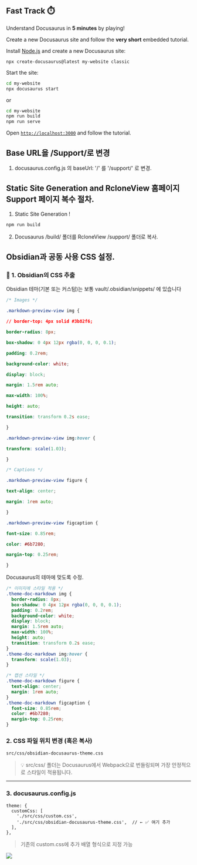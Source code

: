
## Fast Track ⏱️[​](https://docusaurus.io/docs#fast-track "Direct link to Fast Track ⏱️")

Understand Docusaurus in **5 minutes** by playing!

Create a new Docusaurus site and follow the **very short** embedded tutorial.

Install [Node.js](https://nodejs.org/en/download/) and create a new Docusaurus site:

```
npx create-docusaurus@latest my-website classic
```

Start the site:

```Bash
cd my-website 
npx docusaurus start
```

or
```bash
cd my-website
npm run build
npm run serve

```

Open [`http://localhost:3000`](http://localhost:3000/) and follow the tutorial.


## Base URL을 /Support/로 변경

1. docusaurus.config.js 의 baseUrl: '/' 를 '/support/' 로 변경.



## Static Site Generation and RcloneView 홈페이지 Support 페이지 복수 절차.

1. Static Site Generation !

```bash
npm run build
```

2. Docusaurus /build/ 폴더를 RcloneView /support/ 폴더로 복사.



## Obsidian과 공동 사용 CSS 설정.
  

### **🔹 1. Obsidian의 CSS 추출**

  

Obsidian 테마(기본 또는 커스텀)는 보통 vault/.obsidian/snippets/ 에 있습니다
```css obsidian style
/* Images */

.markdown-preview-view img {

// border-top: 4px solid #3b82f6;

border-radius: 8px;

box-shadow: 0 4px 12px rgba(0, 0, 0, 0.1);

padding: 0.2rem;

background-color: white;

display: block;

margin: 1.5rem auto;

max-width: 100%;

height: auto;

transition: transform 0.2s ease;

}

.markdown-preview-view img:hover {

transform: scale(1.03);

}

/* Captions */

.markdown-preview-view figure {

text-align: center;

margin: 1rem auto;

}

.markdown-preview-view figcaption {

font-size: 0.85rem;

color: #6b7280;

margin-top: 0.25rem;

}
```

Docusaurus의 테마에 맞도록 수정.

```css
/* 이미지에 스타일 적용 */
.theme-doc-markdown img {
  border-radius: 8px;
  box-shadow: 0 4px 12px rgba(0, 0, 0, 0.1);
  padding: 0.2rem;
  background-color: white;
  display: block;
  margin: 1.5rem auto;
  max-width: 100%;
  height: auto;
  transition: transform 0.2s ease;
}
.theme-doc-markdown img:hover {
  transform: scale(1.03);
}

/* 캡션 스타일 */
.theme-doc-markdown figure {
  text-align: center;
  margin: 1rem auto;
}
.theme-doc-markdown figcaption {
  font-size: 0.85rem;
  color: #6b7280;
  margin-top: 0.25rem;
}
```


  

### **2. CSS 파일 위치 변경 (혹은 복사)**

  
```
src/css/obsidian-docusaurus-theme.css
```

> 💡 src/css/ 폴더는 Docusaurus에서 Webpack으로 번들링되며 가장 안정적으로 스타일이 적용됩니다.

---

### **3.** **docusaurus.config.js**


```
theme: {
  customCss: [
    './src/css/custom.css',
    './src/css/obsidian-docusaurus-theme.css',  // ← ✅ 여기 추가
  ],
},
```

> 기존의 custom.css에 추가 배열 형식으로 지정 가능




![](attachments/Pasted%20image%2020250520175414.png)